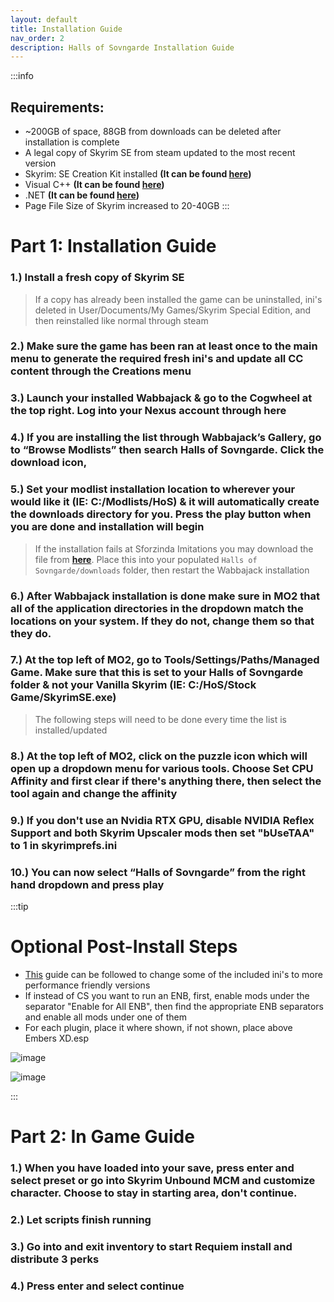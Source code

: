 ```yaml
---
layout: default
title: Installation Guide
nav_order: 2
description: Halls of Sovngarde Installation Guide
---
```


:::info
## **Requirements:**
- ~200GB of space, 88GB from downloads can be deleted after installation is complete 
- A legal copy of Skyrim SE from steam updated to the most recent version
- Skyrim: SE Creation Kit installed **(It can be found [here](https://store.steampowered.com/app/1946180/Skyrim_Special_Edition_Creation_Kit/))**
- Visual C++ **(It can be found [here](https://aka.ms/vs/16/release/vc_redist.x64.exe))**
- .NET **(It can be found [here](https://dotnet.microsoft.com/en-us/download))**
- Page File Size of Skyrim increased to 20-40GB
:::

# **Part 1: Installation Guide**

### 1.) Install a fresh copy of Skyrim SE

> If a copy has already been installed the game can be uninstalled, ini's deleted in User/Documents/My Games/Skyrim Special Edition, and then reinstalled like normal through steam

### 2.) Make sure the game has been ran at least once to the main menu to generate the required fresh ini's and update all CC content through the Creations menu

### 3.) Launch your installed Wabbajack & go to the Cogwheel at the top right. Log into your Nexus account through here

### 4.) If you are installing the list through Wabbajack’s Gallery, go to “Browse Modlists” then search Halls of Sovngarde. Click the download icon,

### 5.) Set your modlist installation location to wherever your would like it (IE: C:/Modlists/HoS) & it will automatically create the downloads directory for you. Press the play button when you are done and installation will begin

> If the installation fails at Sforzinda Imitations you may download the file from **[here](https://drive.google.com/file/d/1yj9cxN0MAFQVuOpDNg2NJl0BAZHZm7CZ/edit)**. Place this into your populated `Halls of Sovngarde/downloads` folder, then restart the Wabbajack installation

### 6.) After Wabbajack installation is done make sure in MO2 that all of the application directories in the dropdown match the locations on your system. If they do not, change them so that they do.

### 7.) At the top left of MO2, go to Tools/Settings/Paths/Managed Game. Make sure that this is set to your Halls of Sovngarde folder & not your Vanilla Skyrim (IE: C:/HoS/Stock Game/SkyrimSE.exe)

> The following steps will need to be done every time the list is installed/updated

### 8.) At the top left of MO2, click on the puzzle icon which will open up a dropdown menu for various tools. Choose Set CPU Affinity and first clear if there's anything there, then select the tool again and change the affinity

### 9.) If you don't use an Nvidia RTX GPU, disable NVIDIA Reflex Support and both Skyrim Upscaler mods then set "bUseTAA" to 1 in skyrimprefs.ini

### 10.) You can now select “Halls of Sovngarde” from the right hand dropdown and press play

:::tip
# Optional Post-Install Steps

- [This](https://docs.google.com/document/d/12QomWYtzGeq62f6MZ-gMKf62Go1AhRFo/mobilebasic) guide can be followed to change some of the included ini's to more performance friendly versions  
- If instead of CS you want to run an ENB, first, enable mods under the separator "Enable for All ENB", then find the appropriate ENB separators and enable all mods under one of them
- For each plugin, place it where shown, if not shown, place above Embers XD.esp

![image](https://github.com/TheMrNewVegas/TheMrNewVegas.github.io/assets/112358568/5edaafa2-a375-45d3-8612-f9f1e31fb169)

![image](https://github.com/TheMrNewVegas/TheMrNewVegas.github.io/assets/48836285/d9863fab-4e0e-4059-9ca9-82b9793d7dac)

:::

# **Part 2: In Game Guide**

### 1.) When you have loaded into your save, press enter and select preset or go into Skyrim Unbound MCM and customize character. Choose to stay in starting area, don't continue.

### 2.) Let scripts finish running

### 3.) Go into and exit inventory to start Requiem install and distribute 3 perks

### 4.) Press enter and select continue
